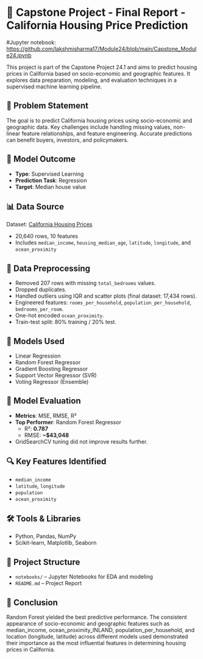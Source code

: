 
# 🏡 Capstone Project - Final Report - California Housing Price Prediction
#Jupyter notebook: https://github.com/lakshmisharma17/Module24/blob/main/Capstone_Module24.ipynb

This project is part of the Capstone Project 24.1 and aims to predict housing prices in California based on socio-economic and geographic features. It explores data preparation, modeling, and evaluation techniques in a supervised machine learning pipeline.

## 📌 Problem Statement
The goal is to predict California housing prices using socio-economic and geographic data. Key challenges include handling missing values, non-linear feature relationships, and feature engineering. Accurate predictions can benefit buyers, investors, and policymakers.

## 🎯 Model Outcome
- **Type**: Supervised Learning
- **Prediction Task**: Regression
- **Target**: Median house value

## 📊 Data Source
Dataset: [California Housing Prices](https://www.kaggle.com/datasets/camnugent/california-housing-prices)  
- 20,640 rows, 10 features  
- Includes `median_income`, `housing_median_age`, `latitude`, `longitude`, and `ocean_proximity`

## 🧹 Data Preprocessing
- Removed 207 rows with missing `total_bedrooms` values.
- Dropped duplicates.
- Handled outliers using IQR and scatter plots (final dataset: 17,434 rows).
- Engineered features: `rooms_per_household`, `population_per_household`, `bedrooms_per_room`.
- One-hot encoded `ocean_proximity`.
- Train-test split: 80% training / 20% test.

## 🤖 Models Used
- Linear Regression
- Random Forest Regressor
- Gradient Boosting Regressor
- Support Vector Regressor (SVR)
- Voting Regressor (Ensemble)

## 🧪 Model Evaluation
- **Metrics**: MSE, RMSE, R²
- **Top Performer**: Random Forest Regressor
  - R²: **0.787**
  - RMSE: **~$43,048**
- GridSearchCV tuning did not improve results further.

## 🔍 Key Features Identified
- `median_income`
- `latitude`, `longitude`
- `population`
- `ocean_proximity`

## 🛠️ Tools & Libraries
- Python, Pandas, NumPy
- Scikit-learn, Matplotlib, Seaborn

## 📁 Project Structure
- `notebooks/` – Jupyter Notebooks for EDA and modeling
- `README.md` – Project Report 

## 📌 Conclusion
Random Forest yielded the best predictive performance. The consistent appearance of socio-economic and geographic features such as median_income, ocean_proximity_INLAND, population_per_household, and location (longitude, latitude) across different models used demonstrated their importance as the most influential features in determining housing prices in California.
